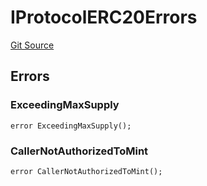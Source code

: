 # IProtocolERC20Errors
[Git Source](https://github.com/thrackle-io/tron/blob/759037970009f24ec0ac5995bf26019f0b6997be/src/common/IErrors.sol)


## Errors
### ExceedingMaxSupply

```solidity
error ExceedingMaxSupply();
```

### CallerNotAuthorizedToMint

```solidity
error CallerNotAuthorizedToMint();
```

